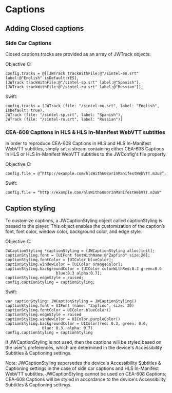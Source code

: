 # Captions

## Adding Closed captions

### Side Car Captions

Closed captions tracks are provided as an array of JWTrack objects:

Objective C:   

	config.tracks = @[[JWTrack trackWithFile:@"/sintel-en.srt" label:@"English" isDefault:YES],
	[JWTrack trackWithFile:@"/sintel-sp.srt" label:@"Spanish"],
	[JWTrack trackWithFile:@"/sintel-ru.srt" label:@"Russian"]];

Swift:   

	config.tracks = [JWTrack (file: "/sintel-en.srt", label: "English", isDefault: true),
	JWTrack (file: "/sintel-sp.srt", label: "Spanish"),
	JWTrack (file: "/sintel-ru.srt", label: "Russian")]

### CEA-608 Captions in HLS & HLS In-Manifest WebVTT subtitles

In order to reproduce CEA-608 Captions in HLS and HLS In-Manifest WebVTT subtitles, simply set a stream containing either CEA-608 Captions in HLS or HLS In-Manifest WebVTT subtitles to the JWConfig's file property.

Objective C:

    config.file = @”http://example.com/hlsWith608orInManifestWebVTT.m3u8”; 

Swift:

    config.file = “http://example.com/hlsWith608orInManifestWebVTT.m3u8"

## Caption styling

To customize captions, a JWCaptionStyling object called captionStyling is passed to the player. This object enables the customization of the caption’s font, font color, window color, background color, and edge style.

Objective C:  

	JWCaptionStyling *captionStyling = [JWCaptionStyling alloc]init];
	captionStyling.font = [UIFont fontWithName:@"Zapfino" size:20];
	captionStyling.fontColor = [UIColor blueColor];
	captionStyling.windowColor = [UIColor orangeColor];
	captionStyling.backgroundColor = [UIColor colorWithRed:0.3 green:0.6 
	                      blue:0.3 alpha:0.7];
	captionStyling.edgeStyle = raised;
	config.captionStyling = captionStyling;

Swift:

	var captionStyling: JWCaptionStyling = JWCaptionStyling()
	captionStyling.font = UIFont (name: "Zapfino", size: 20)
	captionStyling.fontColor = UIColor.blueColor()
	captionStyling.edgeStyle = raised
	captionStyling.windowColor = UIColor.purpleColor()
	captionStyling.backgroundColor = UIColor(red: 0.3, green: 0.6, 
	                blue: 0.3, alpha: 0.7)
	config.captionStyling = captionStyling

If JWCaptionStyling is not used, then the captions will be styled based on the user's preferences, which are determined in the device's Accessibility Subtitles & Captioning settings.

Note: JWCaptionStyling supersedes the device's Accessibility Subtitles & Captioning settings in the case of side car captions and HLS In-Manifest WebVTT subtitles. JWCaptionStyling cannot be used on CEA-608 Captions; CEA-608 Captions will be styled in accordance to the device's Accessibility Subtitles & Captioning settings.